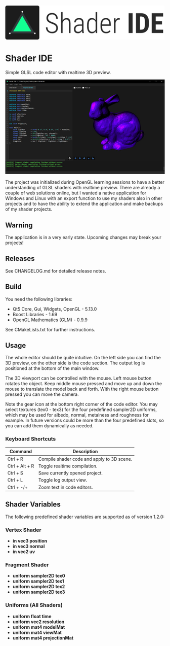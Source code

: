 [logo]: assets/app/logo.png "ShaderIDE Logo"
![alt text][logo]

# Shader IDE
Simple GLSL code editor with realtime 3D preview.

[screeny]: assets/app/screenshot_v1_2_0.jpg "ShaderIDE Screenshot"
![alt text][screeny]

The project was initialized during OpenGL learning sessions to have a better
understanding of GLSL shaders with realtime preview. There are already a couple of
web solutions online, but I wanted a native application for Windows and Linux with
an export function to use my shaders also in other projects and to have the ability
to extend the application and make backups of my shader projects.

## Warning
The application is in a very early state. Upcoming changes may break your projects!

## Releases
See CHANGELOG.md for detailed release notes.

## Build
You need the following libraries:
* Qt5 Core, Gui, Widgets, OpenGL - 5.13.0
* Boost Libraries - 1.69
* OpenGL Mathematics (GLM) - 0.9.9

See CMakeLists.txt for further instructions.

## Usage
The whole editor should be quite intuitive. On the left side you can find the
3D preview, on the other side is the code section. The output log is positioned at the
bottom of the main window.

The 3D viewport can be controlled with the mouse. Left mouse button rotates the object.
Keep middle mouse pressed and move up and down the mouse to translate
the model back and forth. With the right mouse button pressed you can move the camera.

Note the gear icon at the bottom right corner of the code editor. You may
select textures (tex0 - tex3) for the four predefined sampler2D uniforms, which
may be used for albedo, normal, metalness and roughness for example. In future
versions could be more than the four predefined slots, so you can add them
dynamically as needed.

### Keyboard Shortcuts
| Command           | Description                                       |
|-------------------|---------------------------------------------------|
| Ctrl + R          | Compile shader code and apply to 3D scene.        |
| Ctrl + Alt + R    | Toggle realtime compilation.                      |
| Ctrl + S          | Save currently opened project.                    |
| Ctrl + L          | Toggle log output view.                           |
| Ctrl + -/+        | Zoom text in code editors.                        |

## Shader Variables
The following predefined shader variables are supported as of version 1.2.0:

### Vertex Shader
* **in vec3 position**
* **in vec3 normal**
* **in vec2 uv**

### Fragment Shader
* **uniform sampler2D tex0**
* **uniform sampler2D tex1**
* **uniform sampler2D tex2**
* **uniform sampler2D tex3**

### Uniforms (All Shaders)
* **uniform float time**
* **uniform vec2 resolution**
* **uniform mat4 modelMat**
* **uniform mat4 viewMat**
* **uniform mat4 projectionMat**
